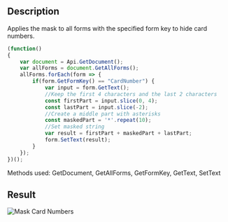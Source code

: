 ## Description

Applies the mask to all forms with the specified form key to hide card numbers.

<!-- This code snippet is shown in the screenshot. -->

<!-- eslint-skip -->

``` ts
(function()
{
    var document = Api.GetDocument();
    var allForms = document.GetAllForms();
    allForms.forEach(form => {
        if(form.GetFormKey() == "CardNumber") {
            var input = form.GetText();
            //Keep the first 4 characters and the last 2 characters
            const firstPart = input.slice(0, 4);
            const lastPart = input.slice(-2);
            //Create a middle part with asterisks
            const maskedPart = '*'.repeat(10);
            //Set masked string
            var result = firstPart + maskedPart + lastPart;
            form.SetText(result);
        }
    });
})();
```

Methods used: GetDocument, GetAllForms, GetFormKey, GetText, SetText

## Result

![Mask Card Numbers](/assets/images/plugins/mask-card-numbers.png)
